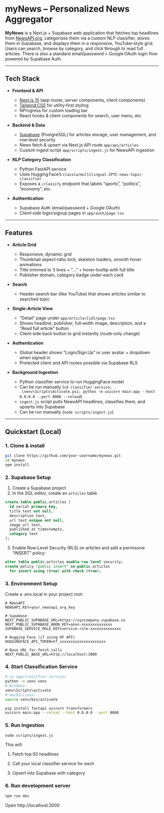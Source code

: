 # myNews – Personalized News Aggregator

**MyNews** is a Next.js + Supabase web application that fetches top headlines from [NewsAPI.org](https://newsapi.org), categorizes them via a custom NLP classifier, stores them in Supabase, and displays them in a responsive, YouTube‑style grid.  Users can search, browse by category, and click through to read full articles.  There is also a standard email/password + Google OAuth login flow powered by Supabase Auth.

---

## Tech Stack

- **Frontend & API**
  - [Next.js 15](https://nextjs.org) (app router, server components, client components)
  - [Tailwind CSS](https://tailwindcss.com) for utility‑first styling
  - NProgress for custom loading bar
  - React hooks & client components for search, user menu, etc.

- **Backend & Data**
  - [Supabase](https://supabase.com) (PostgreSQL) for articles storage, user management, and row‑level security
  - News fetch & upsert via Next.js API route `app/api/articles`
  - Custom ingest script `app/scripts/ingest.js` for NewsAPI ingestion

- **NLP Category Classification**
  - Python FastAPI service
  - Uses Hugging Face’s `classla/multilingual-IPTC-news-topic-classifier`
  - Exposes a `/classify` endpoint that labels “sports”, “politics”, “economy”, etc.

- **Authentication**
  - Supabase Auth (email/password + Google OAuth)
  - Client‑side login/signup pages in `app/auth/page.tsx`

---

## Features

- **Article Grid**
  - Responsive, dynamic grid
  - Thumbnail aspect‑ratio lock, skeleton loaders, smooth hover animations
  - Title trimmed to 3 lines + “…” + hover‑tooltip with full title
  - Publisher domain, category badge under each card

- **Search**
  - Header search bar (like YouTube) that shows articles similar to searched topic

- **Single‑Article View**
  - “Detail” page under `app/article/[id]/page.tsx`
  - Shows headline, publisher, full‑width image, description, and a “Read full article” button
  - Client‑side back button to grid instantly (route‑only change)

- **Authentication**
  - Global header shows “Login/Sign Up” or user avatar + dropdown when signed in
  - Protected client and API routes possible via Supabase RLS

- **Background Ingestion**
  - Python classifier service to run HuggingFace model
  - Can be run manually (`cd classifier-service; . .\venv\Scripts\Activate.ps1; python -m uvicorn main:app --host 0.0.0.0 --port 8000 --reload`)
  - `ingest.js` script pulls NewsAPI headlines, classifies them, and upserts into Supabase
  - Can be run manually (`node scripts/ingest.js`)
---

##  Quickstart (Local)

### 1. Clone & install

```bash
git clone https://github.com/your‑username/mynews.git
cd mynews
npm install
```

### 2. Supabase Setup
  1. Create a Supabase project
  2. In the SQL editor, create an `articles` table
  ```SQL
  create table public.articles (
    id serial primary key,
    title text not null,
    description text,
    url text unique not null,
    image_url text,
    published_at timestamptz,
    category text
  );
  ```
  3. Enable Row‑Level Security (RLS) on articles and add a permissive “INSERT” policy:
  ```SQL
  alter table public.articles enable row level security;
  create policy "public insert" on public.articles
    for insert using (true) with check (true);
  ```
### 3. Environment Setup
Create a .env.local in your project root:
```env
# NewsAPI
NEWSAPI_KEY=your_newsapi_org_key

# Supabase
NEXT_PUBLIC_SUPABASE_URL=https://xyzcompany.supabase.co
NEXT_PUBLIC_SUPABASE_ANON_KEY=anon-xxxxxxxxxxxxxx
SUPABASE_SERVICE_ROLE_KEY=service-role-xxxxxxxxxxxxxx

# Hugging Face (if using HF API)
HUGGINGFACE_API_TOKEN=hf_xxxxxxxxxxxxxxxxxxxxx

# Base URL for fetch calls
NEXT_PUBLIC_BASE_URL=http://localhost:3000
```
### 4. Start Classification Service
```bash
# in app/classifier-service/
python -m venv venv
# Windows:
venv\Scripts\activate
# macOS/Linux:
source venv/bin/activate

pip install fastapi uvicorn transformers
uvicorn main:app --reload --host 0.0.0.0 --port 8000
```

### 5. Run Ingestion
```bash
node scripts/ingest.js
```
This will:
1. Fetch top‑50 headlines

2. Call your local classifier service for each

3. Upsert into Supabase with category

### 6. Run development server
```bash
npm run dev
```
Open http://localhost:3000